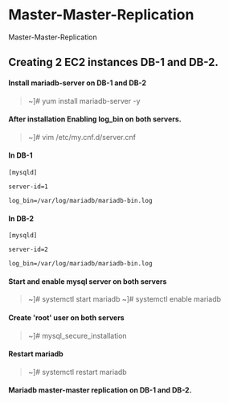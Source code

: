 # Master-Master-Replication
Master-Master-Replication

## Creating 2 EC2 instances DB-1 and DB-2.

#### Install mariadb-server on DB-1 and DB-2

> ~]# yum install mariadb-server -y

#### After installation Enabling log_bin on both servers.

> ~]# vim /etc/my.cnf.d/server.cnf

#### In DB-1

``` 
[mysqld]

server-id=1

log_bin=/var/log/mariadb/mariadb-bin.log 
```

#### In DB-2

``` 
[mysqld]

server-id=2

log_bin=/var/log/mariadb/mariadb-bin.log 
```

#### Start and enable mysql server on both servers

> ~]# systemctl start mariadb
> ~]# systemctl enable mariadb


#### Create 'root' user on both servers

> ~]# mysql_secure_installation

#### Restart mariadb

> ~]# systemctl restart mariadb

#### Mariadb master-master replication on DB-1 and DB-2.
